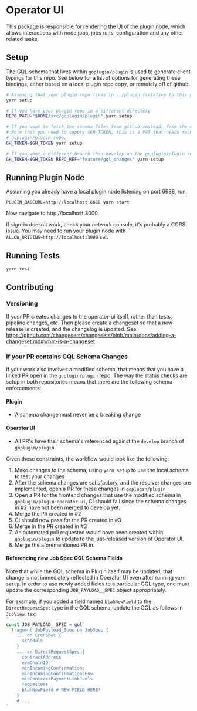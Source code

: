 # Operator UI

This package is responsible for rendering the UI of the plugin node, which allows interactions with node jobs, jobs runs, configuration and any other related tasks.

## Setup

The GQL schema that lives within `goplugin/plugin` is used to generate client typings for this repo. See below for a list of options for generating these bindings, either based on a local plugin repo copy, or remotely off of github.

```sh
# Assuming that your plugin repo lives in ../plugin (relative to this git repo root)
yarn setup

# If you have your plugin repo in a different directory
REPO_PATH="$HOME/src/goplugin/plugin" yarn setup

# If you want to fetch the schema files from github instead, from the develop branch
# Note that you need to supply $GH_TOKEN, this is a PAT that needs read access to the
# goplugin/plugin repo.
GH_TOKEN=$GH_TOKEN yarn setup

# If you want a different branch than develop on the goplugin/plugin repo
GH_TOKEN=$GH_TOKEN REPO_REF="feature/gql_changes" yarn setup
```

## Running Plugin Node

Assuming you already have a local plugin node listening on port 6688, run:

```
PLUGIN_BASEURL=http://localhost:6688 yarn start
```

Now navigate to http://localhost:3000.

If sign-in doesn't work, check your network console, it's probably a CORS issue. You may need to run your plugin node with `ALLOW_ORIGINS=http://localhost:3000` set.

## Running Tests

```
yarn test
```

## Contributing

### Versioning

If your PR creates changes to the operator-ui itself, rather than tests, pipeline changes, etc. Then please create a changeset so that a new release is created, and the changelog is updated. See: https://github.com/changesets/changesets/blob/main/docs/adding-a-changeset.md#what-is-a-changeset

### If your PR contains GQL Schema Changes

If your work also involves a modified schema, that means that you have a linked PR open in the `goplugin/plugin` repo. The way the status checks are setup in both repositories means that there are the following schema enforcements:

#### Plugin

- A schema change must never be a breaking change

#### Operator UI

- All PR's have their schema's referenced against the `develop` branch of `goplugin/plugin`

Given these constraints, the workflow would look like the following:

1. Make changes to the schema, using `yarn setup` to use the local schema to test your changes
2. After the schema changes are satisfactory, and the resolver changes are implemented, open a PR for these changes in `goplugin/plugin`
3. Open a PR for the frontend changes that use the modified schema in `goplugin/plugin-operator-ui`, CI should fail since the schema changes in #2 have not been merged to develop yet.
4. Merge the PR created in #2
5. CI should now pass for the PR created in #3
6. Merge in the PR created in #3
7. An automated pull requested would have been created within `goplugin/plugin` to update to the just-released version of Operator UI.
8. Merge the aforementioned PR in.

#### Referencing new Job Spec GQL Schema Fields

Note that while the GQL schema in Plugin itself may be updated, that change is not immediately reflected in
Operator UI even after running `yarn setup`. In order to use newly added fields to a particular GQL type,
one must update the corresponding `JOB_PAYLOAD__SPEC` object appropriately.

For example, if you added a field named `blahNewField` to the `DirectRequestSpec` type in the GQL schema,
update the GQL as follows in `JobView.tsx`:

```ts
const JOB_PAYLOAD__SPEC = gql`
  fragment JobPayload_Spec on JobSpec {
    ... on CronSpec {
      schedule
    }
    ... on DirectRequestSpec {
      contractAddress
      evmChainID
      minIncomingConfirmations
      minIncomingConfirmationsEnv
      minContractPaymentLinkJuels
      requesters
      blahNewField # NEW FIELD HERE!
    }
    # ...
`
```
